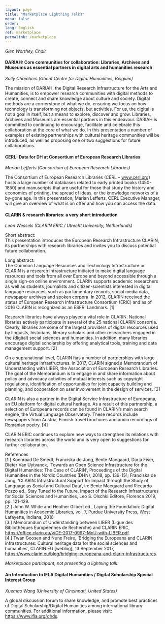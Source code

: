 ```yaml
---
layout: page
title: "Marketplace Lightning Talks"
menu: false
order:
lang: English
ref: marketplace
permalink: /marketplace
---
```

*Glen Worthey, Chair*

#### DARIAH: Core communities for collaboration: Libraries, Archives and Museums as essential partners in digital arts and humanities research
*Sally Chambers (Ghent Centre for Digital Humanities, Belgium)*

The mission of DARIAH, the Digital Research Infrastructure for the Arts and Humanities, is to empower research communities with digital methods to create, connect and share knowledge about culture and society. Digital methods are a cornerstone of what we do, ensuring we focus on how technology is transforming not objects, but activities. For us, the digital is not a goal in itself, but a means to explore, discover and grow. Libraries, Archives and Museums are essential partners in this endeavour. DARIAH is committed to continuing to encourage, facilitate and celebrate this collaboration at the core of what we do. In this presentation a number of examples of existing partnerships with cultural heritage communities will be introduced, as well as proposing one or two suggestions for future collaborations. 

#### CERL: Data for DH at Consortium of European Research Libraries  
*Marian Lefferts (Consortium of European Research Libraries)*

The Consortium of European Research Libraries (CERL – www.cerl.org) hosts a large number of databases related to early printed books (1450-1850) and manuscripts that are useful for those that study the history and economics of printing, the spread of ideas, or the knowledge networks of a by-gone age. In this presentation, Marian Lefferts, CERL Executive Manager, will give an overview of what is on offer and how you can access the data.

#### CLARIN & research libraries: a very short introduction  
*Leon Wessels (CLARIN ERIC / Utrecht University, Netherlands)*

Short abstract:  
This presentation introduces the European Research Infrastructure CLARIN, its partnerships with research libraries and invites you to discuss potential future collaboration.

Long abstract:  
The Common Language Resources and Technology Infrastructure or CLARIN is a research infrastructure initiated to make digital language resources and tools from all over Europe and beyond accessible through a single sign-on online environment. CLARIN supports academic researchers as well as students, journalists and citizen-scientists interested in digital language resources, such as parliamentary records, social media data, newspaper archives and spoken corpora. In 2012, CLARIN received the status of European Research Infrastructure Consortium (ERIC) and as of 2016 CLARIN is recognized as an ESFRI Landmark. [1]

Research libraries have always played a vital role in CLARIN. National libraries actively participate in several of the 25 national CLARIN consortia. Clearly, libraries are some of the largest providers of digital resources used by linguists, historians, literary scholars and other researchers engaged in the (digital) social sciences and humanities. In addition, many libraries encourage digital scholarship by offering analytical tools, training and data management support. [2]

On a supranational level, CLARIN has a number of partnerships with large cultural heritage infrastructures. In 2017, CLARIN signed a Memorandum of Understanding with LIBER, the Association of European Research Libraries. The goal of the Memorandum is to engage in and share information about policy and advocacy activities of mutual interests such as copyright regulations, identification of opportunities for joint capacity building and planning, and cooperation on user involvement in the design of services. [3]

CLARIN is also a partner in the Digital Service Infrastructure of Europeana, an EU platform for digital cultural heritage. As a result of this partnership, a selection of Europeana records can be found in CLARIN’s main search engine, the Virtual Language Observatory. These records include newspapers from Austria, Finnish travel brochures and audio recordings of Romanian poetry. [4]

CLARIN ERIC continues to explore new ways to strengthen its relations with research libraries across the world and is very open to suggestions for further collaboration.

References  
[1.] Koenraad De Smedt, Franciska de Jong, Bente Maegaard, Darja Fišer, Dieter Van Uytvanck, ‘Towards an Open Science Infrastructure for the Digital Humanities: The Case of CLARIN’, Proceedings of the Digital Humanities in the Nordic Countries (DHN), 2018, pp. 139-151; Franciska de Jong, ‘CLARIN: Infrastructural Support for Impact through the Study of Language as Social and Cultural Data’, in: Bente Maegaard and Riccardo Pozzo ed., Stay Tuned to the Future. Impact of the Research Infrastructures for Social Sciences and Humanities, Leo S. Olschki Editore, Florence 2019, pp. 121-129.  
[2.] John W. White and Heather Gilbert ed., Laying the Foundation: Digital Humanities in Academic Libraries, vol. 7, Purdue University Press, West Lafayette, Indiana, 2016.  
[3.] Memorandum of Understanding between LIBER (Ligue des Bibliothèques Européennes de Recherche) and CLARIN ERIC, https://office.clarin.eu/v/CE-2017-0997-MoU-with-LIBER.pdf.  
[4.] Twan Goosen and Nuno Freire, ‘Bridging the Europeana and CLARIN infrastructures: Cultural heritage data for the social sciences and humanities’, CLARIN.EU [weblog], 13 September 2017, https://www.clarin.eu/blog/bridging-europeana-and-clarin-infrastructures.

*Marketplace participant, not presenting a lightning talk:*
#### An Introduction to IFLA Digital Humanities / Digital Scholarship Special Interest Group  
*Xuemao Wang (University of Cincinnati, United States)*

A global discussion forum to share knowledge, and promote best practices of Digital Scholarship/Digital Humanities among international library communities. For additional information, please visit: https://www.ifla.org/dhds.
